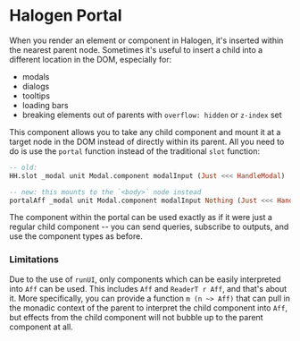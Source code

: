 # Halogen Portal

When you render an element or component in Halogen, it's inserted within the nearest parent node. Sometimes it's useful to insert a child into a different location in the DOM, especially for:

- modals
- dialogs
- tooltips
- loading bars
- breaking elements out of parents with `overflow: hidden` or `z-index` set

This component allows you to take any child component and mount it at a target node in the DOM instead of directly within its parent. All you need to do is use the `portal` function instead of the traditional `slot` function:

```purs
-- old:
HH.slot _modal unit Modal.component modalInput (Just <<< HandleModal)

-- new: this mounts to the `<body>` node instead
portalAff _modal unit Modal.component modalInput Nothing (Just <<< HandleModal)
```

The component within the portal can be used exactly as if it were just a regular child component -- you can send queries, subscribe to outputs, and use the component types as before.

### Limitations

Due to the use of `runUI`, only components which can be easily interpreted into `Aff` can be used. This includes `Aff` and `ReaderT r Aff`, and that's about it. More specifically, you can provide a function `m (n ~> Aff)` that can pull in the monadic context of the parent to interpret the child component into `Aff`, but effects from the child component will not bubble up to the parent component at all.
